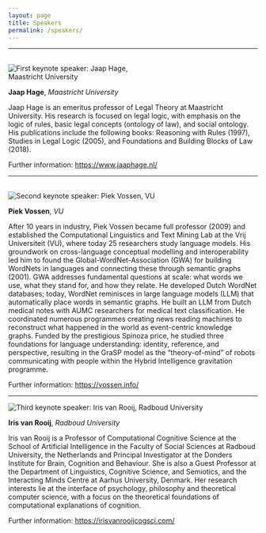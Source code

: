```yaml
---
layout: page
title: Speakers
permalink: /speakers/
---
```


--------

<br/>

<img src="https://jurix23.maastrichtlawtech.eu/assets/jaaphage.png" style="max-width: 300px;" alt="First keynote speaker: Jaap Hage, Maastricht University" />

**Jaap Hage**, *Maastricht University*

Jaap Hage is an emeritus professor of Legal Theory at Maastricht University. His research is focused on legal logic, with emphasis on the logic of rules, basic legal concepts (ontology of law), and social ontology. His publications include the following books: Reasoning with Rules (1997), Studies in Legal Logic (2005), and Foundations and Building Blocks of Law (2018).

Further information: <https://www.jaaphage.nl/>

--------

<br/>

<img src="https://jurix23.maastrichtlawtech.eu/assets/piekvossen.png" alt="Second keynote speaker: Piek Vossen, VU" />

**Piek Vossen**, *VU*

After 10 years in industry, Piek Vossen became full professor (2009) and established the Computational Linguistics and Text Mining Lab at the Vrij Universiteit (VU), where today 25 researchers study language models. His groundwork on cross-language conceptual modelling and interoperability led him to found the Global-WordNet-Association (GWA) for building WordNets in languages and connecting these through semantic graphs (2001). GWA addresses fundamental questions at scale: what words we use, what they stand for, and how they relate. He developed Dutch WordNet databases; today, WordNet reminisces in large language models (LLM) that automatically place words in semantic graphs. He built an LLM from Dutch medical notes with AUMC researchers for medical text classification. He coordinated numerous programmes creating news reading machines to reconstruct what happened in the world as event-centric knowledge graphs. Funded by the prestigious Spinoza price, he studied three foundations for language understanding: identity, reference, and perspective, resulting in the GraSP model as the “theory-of-mind” of robots communicating with people within the Hybrid Intelligence gravitation programme.

Further information: <https://vossen.info/>

--------

<img src="https://jurix23.maastrichtlawtech.eu/assets/irisvanrooij.png" alt="Third keynote speaker: Iris van Rooij, Radboud University" />

<br/>

**Iris van Rooij**, *Radboud University* 

Iris van Rooij is a Professor of Computational Cognitive Science at the School of Artificial Intelligence in the Faculty of Social Sciences at Radboud University, the Netherlands and Principal Investigator at the Donders Institute for Brain, Cognition and Behaviour. She is also a Guest Professor at the Department of Linguistics, Cognitive Science, and Semiotics, and the Interacting Minds Centre at Aarhus University, Denmark. Her research interests lie at the interface of psychology, philosophy and theoretical computer science, with a focus on the theoretical foundations of computational explanations of cognition.

Further information: <https://irisvanrooijcogsci.com/>

